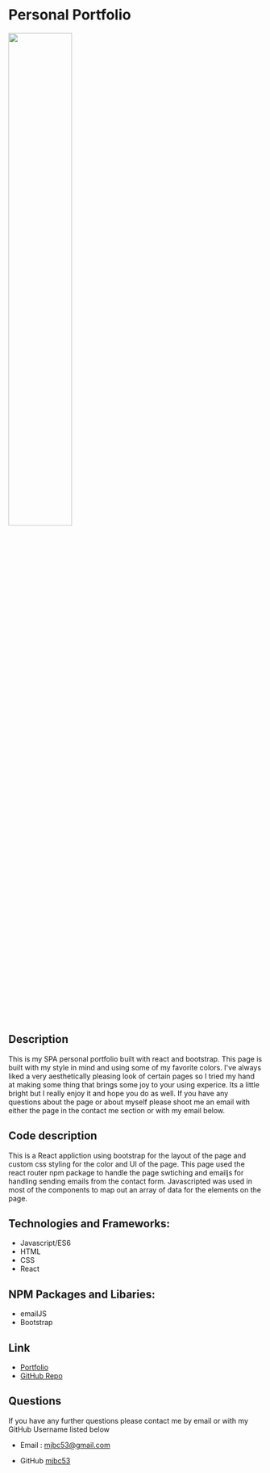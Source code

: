 # Personal Portfolio

<img src="./src/assets/gifs/page.gif" width='50%' hieght='50%'>

## Description
This is my SPA personal portfolio built with react and bootstrap. This page is
built with my style in mind and using some of my favorite colors. I've always
liked a very aesthetically pleasing look of certain pages so I tried my hand at making
some thing that brings some joy to your using experice. Its a little bright but
I really enjoy it and hope you do as well. If you have any questions about the
page or about myself please shoot me an email with either the page in the
contact me section or with my email below.

## Code description
This is a React appliction using bootstrap for the layout of the
page and custom css styling for the color and UI of the page. This page used the
react router npm package to handle the page swtiching and emailjs for handling
sending emails from the contact form. Javascripted was used in most of the
components to map out an array of data for the elements on the page.

## Technologies and Frameworks:
  * Javascript/ES6
  * HTML
  * CSS
  * React
## NPM Packages and Libaries:
  * emailJS
  * Bootstrap

## Link
* [Portfolio](https://mjbc53.github.io/portfolio/)
* [GitHub Repo](https://github.com/mjbc53/portfolio)

## Questions
If you have any further questions please contact me by email or with my GitHub Username listed below

* Email : mjbc53@gmail.com

* GitHub [mjbc53](https://github.com/mjbc53) 